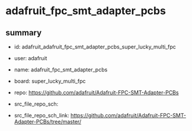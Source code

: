 # adafruit_fpc_smt_adapter_pcbs
 
## summary 
* id: adafruit_adafruit_fpc_smt_adapter_pcbs_super_lucky_multi_fpc
* user: adafruit
* name: adafruit_fpc_smt_adapter_pcbs
* board: super_lucky_multi_fpc
* repo: https://github.com/adafruit/Adafruit-FPC-SMT-Adapter-PCBs



* src_file_repo_sch: 
* src_file_repo_sch_link: https://github.com/adafruit/Adafruit-FPC-SMT-Adapter-PCBs/tree/master/






